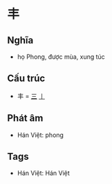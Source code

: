 # 丰

## Nghĩa

* họ Phong, được mùa, xung túc

## Cấu trúc
* 丰 = [三](三.md) [丨](丨.md)

## Phát âm

* Hán Việt: phong

## Tags
* Hán Việt: Hán Việt

<script>window.HANZI_FIELD='丰';</script>
